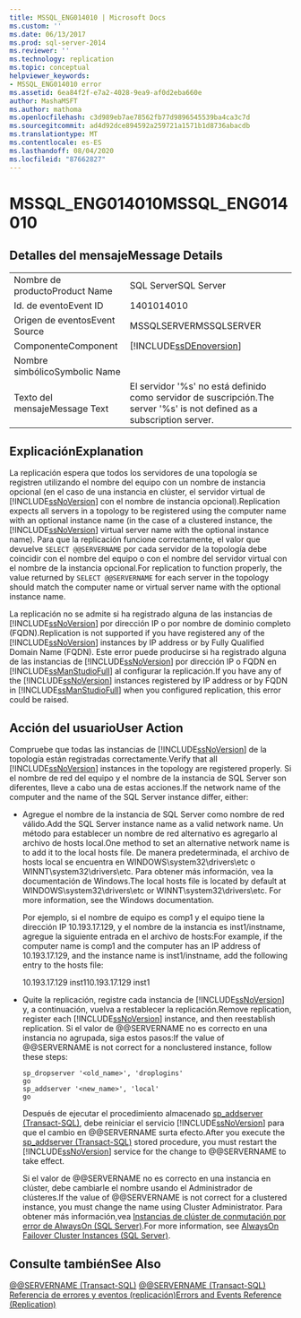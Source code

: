 ```yaml
---
title: MSSQL_ENG014010 | Microsoft Docs
ms.custom: ''
ms.date: 06/13/2017
ms.prod: sql-server-2014
ms.reviewer: ''
ms.technology: replication
ms.topic: conceptual
helpviewer_keywords:
- MSSQL_ENG014010 error
ms.assetid: 6ea84f2f-e7a2-4028-9ea9-af0d2eba660e
author: MashaMSFT
ms.author: mathoma
ms.openlocfilehash: c3d989eb7ae78562fb77d9896545539ba4ca3c7d
ms.sourcegitcommit: ad4d92dce894592a259721a1571b1d8736abacdb
ms.translationtype: MT
ms.contentlocale: es-ES
ms.lasthandoff: 08/04/2020
ms.locfileid: "87662827"
---
```

# <a name="mssql_eng014010"></a><span data-ttu-id="06c1a-102">MSSQL_ENG014010</span><span class="sxs-lookup"><span data-stu-id="06c1a-102">MSSQL_ENG014010</span></span>
    
## <a name="message-details"></a><span data-ttu-id="06c1a-103">Detalles del mensaje</span><span class="sxs-lookup"><span data-stu-id="06c1a-103">Message Details</span></span>  
  
|||  
|-|-|  
|<span data-ttu-id="06c1a-104">Nombre de producto</span><span class="sxs-lookup"><span data-stu-id="06c1a-104">Product Name</span></span>|<span data-ttu-id="06c1a-105">SQL Server</span><span class="sxs-lookup"><span data-stu-id="06c1a-105">SQL Server</span></span>|  
|<span data-ttu-id="06c1a-106">Id. de evento</span><span class="sxs-lookup"><span data-stu-id="06c1a-106">Event ID</span></span>|<span data-ttu-id="06c1a-107">14010</span><span class="sxs-lookup"><span data-stu-id="06c1a-107">14010</span></span>|  
|<span data-ttu-id="06c1a-108">Origen de eventos</span><span class="sxs-lookup"><span data-stu-id="06c1a-108">Event Source</span></span>|<span data-ttu-id="06c1a-109">MSSQLSERVER</span><span class="sxs-lookup"><span data-stu-id="06c1a-109">MSSQLSERVER</span></span>|  
|<span data-ttu-id="06c1a-110">Componente</span><span class="sxs-lookup"><span data-stu-id="06c1a-110">Component</span></span>|[!INCLUDE[ssDEnoversion](../../includes/ssdenoversion-md.md)]|  
|<span data-ttu-id="06c1a-111">Nombre simbólico</span><span class="sxs-lookup"><span data-stu-id="06c1a-111">Symbolic Name</span></span>||  
|<span data-ttu-id="06c1a-112">Texto del mensaje</span><span class="sxs-lookup"><span data-stu-id="06c1a-112">Message Text</span></span>|<span data-ttu-id="06c1a-113">El servidor '%s' no está definido como servidor de suscripción.</span><span class="sxs-lookup"><span data-stu-id="06c1a-113">The server '%s' is not defined as a subscription server.</span></span>|  
  
## <a name="explanation"></a><span data-ttu-id="06c1a-114">Explicación</span><span class="sxs-lookup"><span data-stu-id="06c1a-114">Explanation</span></span>  
 <span data-ttu-id="06c1a-115">La replicación espera que todos los servidores de una topología se registren utilizando el nombre del equipo con un nombre de instancia opcional (en el caso de una instancia en clúster, el servidor virtual de [!INCLUDE[ssNoVersion](../../includes/ssnoversion-md.md)] con el nombre de instancia opcional).</span><span class="sxs-lookup"><span data-stu-id="06c1a-115">Replication expects all servers in a topology to be registered using the computer name with an optional instance name (in the case of a clustered instance, the [!INCLUDE[ssNoVersion](../../includes/ssnoversion-md.md)] virtual server name with the optional instance name).</span></span> <span data-ttu-id="06c1a-116">Para que la replicación funcione correctamente, el valor que devuelve `SELECT @@SERVERNAME` por cada servidor de la topología debe coincidir con el nombre del equipo o con el nombre del servidor virtual con el nombre de la instancia opcional.</span><span class="sxs-lookup"><span data-stu-id="06c1a-116">For replication to function properly, the value returned by `SELECT @@SERVERNAME` for each server in the topology should match the computer name or virtual server name with the optional instance name.</span></span>  
  
 <span data-ttu-id="06c1a-117">La replicación no se admite si ha registrado alguna de las instancias de [!INCLUDE[ssNoVersion](../../includes/ssnoversion-md.md)] por dirección IP o por nombre de dominio completo (FQDN).</span><span class="sxs-lookup"><span data-stu-id="06c1a-117">Replication is not supported if you have registered any of the [!INCLUDE[ssNoVersion](../../includes/ssnoversion-md.md)] instances by IP address or by Fully Qualified Domain Name (FQDN).</span></span> <span data-ttu-id="06c1a-118">Este error puede producirse si ha registrado alguna de las instancias de [!INCLUDE[ssNoVersion](../../includes/ssnoversion-md.md)] por dirección IP o FQDN en [!INCLUDE[ssManStudioFull](../../includes/ssmanstudiofull-md.md)] al configurar la replicación.</span><span class="sxs-lookup"><span data-stu-id="06c1a-118">If you have any of the [!INCLUDE[ssNoVersion](../../includes/ssnoversion-md.md)] instances registered by IP address or by FQDN in [!INCLUDE[ssManStudioFull](../../includes/ssmanstudiofull-md.md)] when you configured replication, this error could be raised.</span></span>  
  
## <a name="user-action"></a><span data-ttu-id="06c1a-119">Acción del usuario</span><span class="sxs-lookup"><span data-stu-id="06c1a-119">User Action</span></span>  
 <span data-ttu-id="06c1a-120">Compruebe que todas las instancias de [!INCLUDE[ssNoVersion](../../includes/ssnoversion-md.md)] de la topología están registradas correctamente.</span><span class="sxs-lookup"><span data-stu-id="06c1a-120">Verify that all [!INCLUDE[ssNoVersion](../../includes/ssnoversion-md.md)] instances in the topology are registered properly.</span></span> <span data-ttu-id="06c1a-121">Si el nombre de red del equipo y el nombre de la instancia de SQL Server son diferentes, lleve a cabo una de estas acciones.</span><span class="sxs-lookup"><span data-stu-id="06c1a-121">If the network name of the computer and the name of the SQL Server instance differ, either:</span></span>  
  
-   <span data-ttu-id="06c1a-122">Agregue el nombre de la instancia de SQL Server como nombre de red válido.</span><span class="sxs-lookup"><span data-stu-id="06c1a-122">Add the SQL Server instance name as a valid network name.</span></span> <span data-ttu-id="06c1a-123">Un método para establecer un nombre de red alternativo es agregarlo al archivo de hosts local.</span><span class="sxs-lookup"><span data-stu-id="06c1a-123">One method to set an alternative network name is to add it to the local hosts file.</span></span> <span data-ttu-id="06c1a-124">De manera predeterminada, el archivo de hosts local se encuentra en WINDOWS\system32\drivers\etc o WINNT\system32\drivers\etc. Para obtener más información, vea la documentación de Windows.</span><span class="sxs-lookup"><span data-stu-id="06c1a-124">The local hosts file is located by default at WINDOWS\system32\drivers\etc or WINNT\system32\drivers\etc. For more information, see the Windows documentation.</span></span>  
  
     <span data-ttu-id="06c1a-125">Por ejemplo, si el nombre de equipo es comp1 y el equipo tiene la dirección IP 10.193.17.129, y el nombre de la instancia es inst1/instname, agregue la siguiente entrada en el archivo de hosts:</span><span class="sxs-lookup"><span data-stu-id="06c1a-125">For example, if the computer name is comp1 and the computer has an IP address of 10.193.17.129, and the instance name is inst1/instname, add the following entry to the hosts file:</span></span>  
  
     <span data-ttu-id="06c1a-126">10.193.17.129 inst1</span><span class="sxs-lookup"><span data-stu-id="06c1a-126">10.193.17.129 inst1</span></span>  
  
-   <span data-ttu-id="06c1a-127">Quite la replicación, registre cada instancia de [!INCLUDE[ssNoVersion](../../includes/ssnoversion-md.md)] y, a continuación, vuelva a restablecer la replicación.</span><span class="sxs-lookup"><span data-stu-id="06c1a-127">Remove replication, register each [!INCLUDE[ssNoVersion](../../includes/ssnoversion-md.md)] instance, and then reestablish replication.</span></span> <span data-ttu-id="06c1a-128">Si el valor de @@SERVERNAME no es correcto en una instancia no agrupada, siga estos pasos:</span><span class="sxs-lookup"><span data-stu-id="06c1a-128">If the value of @@SERVERNAME is not correct for a nonclustered instance, follow these steps:</span></span>  
  
    ```  
    sp_dropserver '<old_name>', 'droplogins'  
    go  
    sp_addserver '<new_name>', 'local'  
    go  
    ```  
  
     <span data-ttu-id="06c1a-129">Después de ejecutar el procedimiento almacenado [sp_addserver &#40;Transact-SQL&#41;](/sql/relational-databases/system-stored-procedures/sp-addserver-transact-sql), debe reiniciar el servicio [!INCLUDE[ssNoVersion](../../includes/ssnoversion-md.md)] para que el cambio en @@SERVERNAME surta efecto.</span><span class="sxs-lookup"><span data-stu-id="06c1a-129">After you execute the [sp_addserver &#40;Transact-SQL&#41;](/sql/relational-databases/system-stored-procedures/sp-addserver-transact-sql) stored procedure, you must restart the [!INCLUDE[ssNoVersion](../../includes/ssnoversion-md.md)] service for the change to @@SERVERNAME to take effect.</span></span>  
  
     <span data-ttu-id="06c1a-130">Si el valor de @@SERVERNAME no es correcto en una instancia en clúster, debe cambiarle el nombre usando el Administrador de clústeres.</span><span class="sxs-lookup"><span data-stu-id="06c1a-130">If the value of @@SERVERNAME is not correct for a clustered instance, you must change the name using Cluster Administrator.</span></span> <span data-ttu-id="06c1a-131">Para obtener más información,vea [Instancias de clúster de conmutación por error de AlwaysOn &#40;SQL Server&#41;](../../sql-server/failover-clusters/windows/always-on-failover-cluster-instances-sql-server.md).</span><span class="sxs-lookup"><span data-stu-id="06c1a-131">For more information, see [AlwaysOn Failover Cluster Instances &#40;SQL Server&#41;](../../sql-server/failover-clusters/windows/always-on-failover-cluster-instances-sql-server.md).</span></span>  
  
## <a name="see-also"></a><span data-ttu-id="06c1a-132">Consulte también</span><span class="sxs-lookup"><span data-stu-id="06c1a-132">See Also</span></span>  
 <span data-ttu-id="06c1a-133">[@@SERVERNAME &#40;Transact-SQL&#41;](/sql/t-sql/functions/servername-transact-sql) </span><span class="sxs-lookup"><span data-stu-id="06c1a-133">[@@SERVERNAME &#40;Transact-SQL&#41;](/sql/t-sql/functions/servername-transact-sql) </span></span>  
 [<span data-ttu-id="06c1a-134">Referencia de errores y eventos &#40;replicación&#41;</span><span class="sxs-lookup"><span data-stu-id="06c1a-134">Errors and Events Reference &#40;Replication&#41;</span></span>](errors-and-events-reference-replication.md)  
  
  
